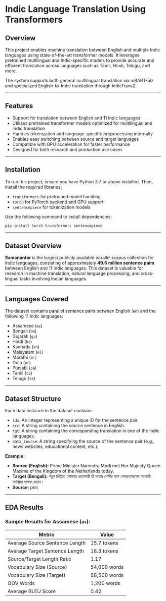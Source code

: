 
# Indic Language Translation Using Transformers

## Overview

This project enables machine translation between English and multiple Indic languages using state-of-the-art transformer models. It leverages pretrained multilingual and Indic-specific models to provide accurate and efficient translation across languages such as Tamil, Hindi, Telugu, and more.

The system supports both general multilingual translation via mBART-50 and specialized English-to-Indic translation through IndicTrans2.

---

## Features

- Support for translation between English and 11 Indic languages  
- Utilizes pretrained transformer models optimized for multilingual and Indic translation  
- Handles tokenization and language-specific preprocessing internally  
- Enables easy switching between source and target languages  
- Compatible with GPU acceleration for faster performance  
- Designed for both research and production use cases  

---

## Installation

To run this project, ensure you have Python 3.7 or above installed. Then, install the required libraries:

- `transformers` for pretrained model handling  
- `torch` for PyTorch backend and GPU support  
- `sentencepiece` for tokenization models  

Use the following command to install dependencies:

```bash
pip install torch transformers sentencepiece
```

---

## Dataset Overview

**Samanantar** is the largest publicly available parallel corpus collection for Indic languages, consisting of approximately **49.6 million sentence pairs** between English and 11 Indic languages. This dataset is valuable for research in machine translation, natural language processing, and cross-lingual tasks involving Indian languages.

---

## Languages Covered

The dataset contains parallel sentence pairs between English (`en`) and the following 11 Indic languages:

- Assamese (`as`)  
- Bengali (`bn`)  
- Gujarati (`gu`)  
- Hindi (`hi`)  
- Kannada (`kn`)  
- Malayalam (`ml`)  
- Marathi (`mr`)  
- Odia (`or`)  
- Punjabi (`pa`)  
- Tamil (`ta`)  
- Telugu (`te`)  

---

## Dataset Structure

Each data instance in the dataset contains:

- `idx`: An integer representing a unique ID for the sentence pair.  
- `src`: A string containing the source sentence in English.  
- `tgt`: A string containing the corresponding translation in one of the Indic languages.  
- `data_source`: A string specifying the source of the sentence pair (e.g., news websites, educational content, etc.).

**Example:**

- **Source (English):** Prime Minister Narendra Modi met Her Majesty Queen Maxima of the Kingdom of the Netherlands today.  
- **Target (Bengali):** নতুন দিল্লিতে সোমবার প্রধানমন্ত্রী শ্রী নরেন্দ্র মোদীর সঙ্গে নেদারন্যান্ডসের মহারানী ম্যাক্সিমা সাক্ষাৎ করেন।  
- **Source:** pmi

---

## EDA Results

### Sample Results for Assamese (`as`):

| Metric                        | Value           |
|-------------------------------|-----------------|
| Average Source Sentence Length | 15.7 tokens     |
| Average Target Sentence Length | 18.3 tokens     |
| Source/Target Length Ratio     | 1.17            |
| Vocabulary Size (Source)       | 54,000 words    |
| Vocabulary Size (Target)       | 68,500 words    |
| OOV Words                      | 1,200 words     |
| Average BLEU Score             | 0.42            |
